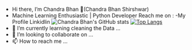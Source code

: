 - Hi there, I’m Chandra Bhan 👋(Chandra Bhan Shirshwar)
- Machine Learning Enthusiastic | Python Developer
Reach me on :
-My Profile Linkidlin
![Chandra Bhan's GitHub stats](https://github-readme-stats.vercel.app/api?username=chandrabhan1707&show_icons=true&theme=radical)
[![Top Langs](https://github-readme-stats.vercel.app/api/top-langs/?username=chandra1707)](https://github.com/chandra1707/github-readme-stats)
- 🌱 I’m currently learning cleaning the Data ...
- 💞️ I’m looking to collaborate on ...
- 📫 How to reach me ...

<!---
chandrabhan1707/chandrabhan1707 is a ✨ special ✨ repository because its `README.md` (this file) appears on your GitHub profile.
You can click the Preview link to take a look at your changes.
--->
